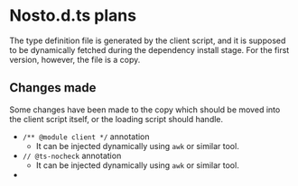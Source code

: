 # Nosto.d.ts plans

The type definition file is generated by the client script, and it is supposed to be dynamically fetched during the dependency install stage. For the first version, however, the file is a copy.

## Changes made

Some changes have been made to the copy which should be moved into the client script itself, or the loading script should handle.

- `/** @module client */` annotation
  - It can be injected dynamically using `awk` or similar tool.
- `// @ts-nocheck` annotation
  - It can be injected dynamically using `awk` or similar tool.
- 